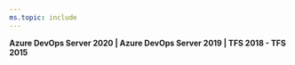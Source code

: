 ```yaml
---
ms.topic: include
---
```


**Azure DevOps Server 2020 | Azure DevOps Server 2019 | TFS 2018 - TFS 2015**